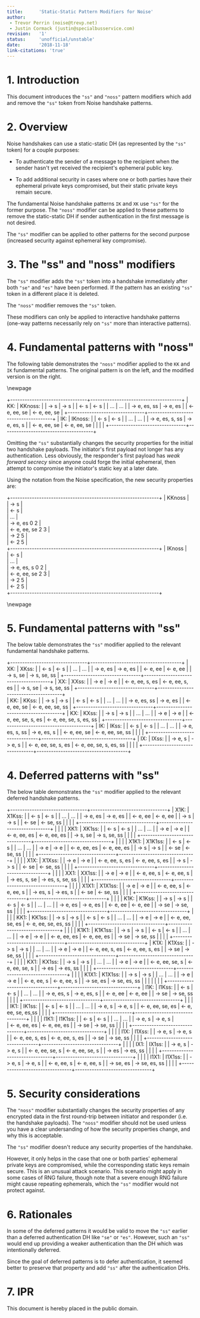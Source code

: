 ```yaml
---
title:      'Static-Static Pattern Modifiers for Noise'
author:
 - Trevor Perrin (noise@trevp.net)
 - Justin Cormack (justin@specialbusservice.com)
revision:   '1'
status:     'unofficial/unstable'
date:       '2018-11-18'
link-citations: 'true'
---
```


# 1. Introduction

This document introduces the `"ss"` and `"noss"` pattern modifiers which add
and remove the `"ss"` token from Noise handshake patterns.


# 2. Overview

Noise handshakes can use a static-static DH (as represented by the `"ss"`
token) for a couple purposes:

 * To authenticate the sender of a message to the recipient when the sender
   hasn't yet received the recipient's ephemeral public key.

 * To add additional security in cases where one or both parties have their
   ephemeral private keys compromised, but their static private keys remain
   secure.

The fundamental Noise handshake patterns `IK` and `XK` use `"ss"` for the
former purpose.  The `"noss"` modifier can be applied to these patterns to
remove the static-static DH if sender authentication in the first message is
not desired.  

The `"ss"` modifier can be applied to other patterns for the second purpose
(increased security against ephemeral key compromise).


# 3.  The "ss" and "noss" modifiers

The `"ss"` modifier adds the `"ss"` token into a handshake immediately after
both `"se"` and `"es"` have been performed.  If the pattern has an existing
`"ss"` token in a different place it is deleted.

The `"noss"` modifier removes the `"ss"` token.

These modifiers can only be applied to interactive handshake patterns (one-way
patterns necessarily rely on `"ss"` more than interactive patterns).

# 4. Fundamental patterns with "noss"

The following table demonstrates the `"noss"` modifier applied to the `KK` and
`IK` fundamental patterns.  The original pattern is on the left, and the
modified version is on the right.

\newpage

+--------------------------------+--------------------------------------+
|     KK:                        |       KKnoss:                        |
|       -> s                     |         -> s                         |
|       <- s                     |         <- s                         |
|       ...                      |         ...                          |
|       -> e, es, ss             |         -> e, es                     |
|       <- e, ee, se             |         <- e, ee, se                 |
+--------------------------------+--------------------------------------+
|     IK:                        |       IKnoss:                        |
|       <- s                     |         <- s                         |
|       ...                      |         ...                          |
|       -> e, es, s, ss          |         -> e, es, s                  |
|       <- e, ee, se             |         <- e, ee, se                 |
|                                |                                      |
+--------------------------------+--------------------------------------+

Omitting the `"ss"` substantially changes the security properties for the initial
two handshake payloads.  The initiator's first payload not longer has any 
authentication.  Less obviously, the responder's first payload has *weak forward secrecy*
since anyone could forge the initial ephemeral, then attempt to compromise the 
initiator's static key at a later date.

Using the notation from the Noise specification, the new security properties are:

+--------------------------------------------------------------+
|     KKnoss                                                   |                                 
|       -> s                                                   |                                 
|       <- s                                                   |                                 
|       ...                                                    |                                 
|       -> e, es                  0                2           |               
|       <- e, ee, se              2                3           |               
|       ->                        2                5           |               
|       <-                        2                5           |               
+--------------------------------------------------------------+
|     IKnoss                                                   |                        
|       <- s                                                   |                        
|       ...                                                    |                        
|       -> e, es, s               0                2           |         
|       <- e, ee, se              2                3           |         
|       ->                        2                5           |         
|       <-                        2                5           |         
+--------------------------------------------------------------+


\newpage

# 5. Fundamental patterns with "ss"

The below table demonstrates the `"ss"` modifier applied to the relevant
fundamental handshake patterns.

+--------------------------------+--------------------------------------+
|     XK:                        |      XKss:                           |
|       <- s                     |        <- s                          |
|       ...                      |        ...                           |
|       -> e, es                 |        -> e, es                      |
|       <- e, ee                 |        <- e, ee                      |
|       -> s, se                 |        -> s, se, ss                  |
+--------------------------------+--------------------------------------+
|     XX:                        |      XXss:                           |
|       -> e                     |        -> e                          |
|       <- e, ee, s, es          |        <- e, ee, s, es               |
|       -> s, se                 |        -> s, se, ss                  |
+--------------------------------+--------------------------------------+   
|     KK:                        |      KKss:                           |
|       -> s                     |        -> s                          |
|       <- s                     |        <- s                          |
|       ...                      |        ...                           |
|       -> e, es, ss             |        -> e, es                      |
|       <- e, ee, se             |        <- e, ee, se, ss              |
+--------------------------------+--------------------------------------+
|     KX:                        |      KXss:                           |
|       -> s                     |        -> s                          |
|       ...                      |        ...                           |
|       -> e                     |        -> e                          |
|       <- e, ee, se, s, es      |        <- e, ee, se, s, es, ss       |
+--------------------------------+--------------------------------------+
|     IK:                        |      IKss:                           |
|       <- s                     |        <- s                          |
|       ...                      |        ...                           |
|       -> e, es, s, ss          |        -> e, es, s                   |
|       <- e, ee, se             |        <- e, ee, se, ss              |
|                                |                                      |
+--------------------------------+--------------------------------------+
|     IX:                        |      IXss:                           |
|       -> e, s                  |        -> e, s                       |
|       <- e, ee, se, s, es      |        <- e, ee, se, s, es, ss       |
|                                |                                      |
+--------------------------------+--------------------------------------+


# 4.  Deferred patterns with "ss"

The below table demonstrates the `"ss"` modifier applied to the relevant
deferred handshake patterns.

+--------------------------------+--------------------------------+
|         X1K:                   |         X1Kss:                 |
|           <- s                 |           <- s                 |
|           ...                  |           ...                  |
|           -> e, es             |           -> e, es             |
|           <- e, ee             |           <- e, ee             |
|           -> s                 |           -> s                 |
|           <- se                |           <- se, ss            |
|                                |                                |
+--------------------------------+--------------------------------+
|                                |                                |
|         XK1:                   |         XK1ss:                 |
|           <- s                 |           <- s                 |
|           ...                  |           ...                  |
|           -> e                 |           -> e                 |
|           <- e, ee, es         |           <- e, ee, es         |
|           -> s, se             |           -> s, se, ss         |
|                                |                                |
+--------------------------------+--------------------------------+
|                                |                                |
|         X1K1:                  |         X1K1ss:                |
|           <- s                 |           <- s                 |
|           ...                  |           ...                  |
|           -> e                 |           -> e                 |
|           <- e, ee, es         |           <- e, ee, es         |
|           -> s                 |           -> s                 |
|           <- se                |           <- se, ss            |
|                                |                                |
+--------------------------------+--------------------------------+
|                                |                                |
|         X1X:                   |         X1Xss:                 | 
|           -> e                 |           -> e                 |
|           <- e, ee, s, es      |           <- e, ee, s, es      |
|           -> s                 |           -> s                 |
|           <- se                |           <- se, ss            |
|                                |                                |
+--------------------------------+--------------------------------+
|                                |                                |
|         XX1:                   |         XX1ss:                 |
|           -> e                 |           -> e                 |
|           <- e, ee, s          |           <- e, ee, s          |
|           -> es, s, se         |           -> es, s, se, ss     |
|                                |                                |
+--------------------------------+--------------------------------+
|                                |                                |
|         X1X1:                  |         X1X1ss:                |
|           -> e                 |           -> e                 |
|           <- e, ee, s          |           <- e, ee, s          |
|           -> es, s             |           -> es, s             |
|           <- se                |           <- se, ss            |
|                                |                                |
+--------------------------------+--------------------------------+
|                                |                                |
|         K1K:                   |         K1Kss:                 | 
|           -> s                 |           -> s                 |
|           <- s                 |           <- s                 |
|           ...                  |           ...                  |
|           -> e, es             |           -> e, es             |
|           <- e, ee             |           <- e, ee             |
|           -> se                |           -> se, ss            |
|                                |                                |
+--------------------------------+--------------------------------+
|                                |                                |
|         KK1:                   |         KK1ss:                 |
|           -> s                 |           -> s                 |
|           <- s                 |           <- s                 |
|           ...                  |           ...                  |
|           -> e                 |           -> e                 |
|           <- e, ee, se, es     |           <- e, ee, se, es, ss |
|                                |                                |
+--------------------------------+--------------------------------+
|                                |                                |
|         K1K1:                  |         K1K1ss:                |
|           -> s                 |           -> s                 |
|           <- s                 |           <- s                 |
|           ...                  |           ...                  |
|           -> e                 |           -> e                 |
|           <- e, ee, es         |           <- e, ee, es         |
|           -> se                |           -> se, ss            |
|                                |                                |
+--------------------------------+--------------------------------+
|         K1X:                   |         K1Xss:                 |
|           -> s                 |           -> s                 |
|           ...                  |           ...                  |
|           -> e                 |           -> e                 |
|           <- e, ee, s, es      |           <- e, ee, s, es      |
|           -> se                |           -> se, ss            |
|                                |                                |
+--------------------------------+--------------------------------+
|                                |                                |
|         KX1:                   |         KX1ss:                 |
|           -> s                 |           -> s                 |
|           ...                  |           ...                  |
|           -> e                 |           -> e                 |
|           <- e, ee, se, s      |           <- e, ee, se, s      |
|           -> es                |           -> es, ss            |
|                                |                                |
+--------------------------------+--------------------------------+
|                                |                                |
|         K1X1:                  |         K1X1ss:                |
|           -> s                 |           -> s                 |
|           ...                  |           ...                  |
|           -> e                 |           -> e                 |
|           <- e, ee, s          |           <- e, ee, s          |
|           -> se, es            |           -> se, es, ss        |
|                                |                                |
|                                |                                |
+--------------------------------+--------------------------------+
|         I1K:                   |         I1Kss:                 |
|           <- s                 |           <- s                 |
|           ...                  |           ...                  |
|           -> e, es, s          |           -> e, es, s          |
|           <- e, ee             |           <- e, ee             |
|           -> se                |           -> se, ss            |
|                                |                                |
+--------------------------------+--------------------------------+
|                                |                                |
|         IK1:                   |         IK1ss:                 |
|           <- s                 |           <- s                 |
|           ...                  |           ...                  |
|           -> e, s              |           -> e, s              |
|           <- e, ee, se, es     |           <- e, ee, se, es,ss  |
|                                |                                |
+--------------------------------+--------------------------------+
|                                |                                |
|         I1K1:                  |         I1K1ss:                |
|           <- s                 |           <- s                 |
|           ...                  |           ...                  |
|           -> e, s              |           -> e, s              |  
|           <- e, ee, es         |           <- e, ee, es         |
|           -> se                |           -> se, ss            | 
|                                |                                |
+--------------------------------+--------------------------------+
|                                |                                |
|         I1X:                   |         I1Xss:                 | 
|           -> e, s              |           -> e, s              |
|           <- e, ee, s, es      |           <- e, ee, s, es      |
|           -> se                |           -> se, ss            |
|                                |                                |
+--------------------------------+--------------------------------+
|                                |                                |
|         IX1:                   |         IX1ss:                 |
|           -> e, s              |           -> e, s              |
|           <- e, ee, se, s      |           <- e, ee, se, s      |
|           -> es                |           -> es, ss            |
|                                |                                |
+--------------------------------+--------------------------------+
|                                |                                |
|         I1X1:                  |         I1X1ss:                |
|           -> e, s              |           -> e, s              |
|           <- e, ee, s          |           <- e, ee, s          |
|           -> se, es            |           -> se, es, ss        |
|                                |                                |
+--------------------------------+--------------------------------+


# 5. Security considerations

The `"noss"` modifier substantially changes the security properties of any
encrypted data in the first round-trip between initiator and responder (i.e.
the handshake payloads).  The `"noss"` modifier should not be used unless you
have a clear undersanding of how the security properties change, and why this
is acceptable.

The `"ss"` modifier doesn't reduce any security properties of the handshake.

However, it only helps in the case that one or both parties' ephemeral private
keys are compromised, while the corresponding static keys remain secure.  This
is an unusual attack scenario.  This scenario might apply in some cases of RNG
failure, though note that a severe enough RNG failure might cause repeating
ephemerals, which the `"ss"` modifier would not protect against.



# 6. Rationales

In some of the deferred patterns it would be valid to move the `"ss"` earlier than a deferred authentication DH like `"se"` or `"es"`.  However, such an `"ss"` would end up providing a weaker authentication than the DH which was intentionally deferred.  

Since the goal of deferred patterns is to defer authentication, it seemed better to preserve that property and add `"ss"` after the authentication DHs.

# 7. IPR

This document is hereby placed in the public domain.


